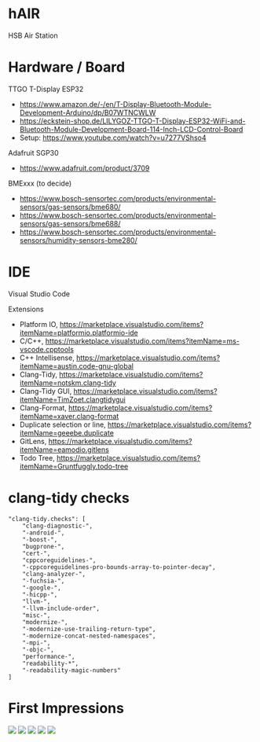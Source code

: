 # hAIR
HSB Air Station

# Hardware / Board

TTGO T-Display ESP32

- https://www.amazon.de/-/en/T-Display-Bluetooth-Module-Development-Arduino/dp/B07WTNCWLW
- https://eckstein-shop.de/LILYGOZ-TTGO-T-Display-ESP32-WiFi-and-Bluetooth-Module-Development-Board-114-Inch-LCD-Control-Board
- Setup: https://www.youtube.com/watch?v=u7277VShso4

Adafruit SGP30

- https://www.adafruit.com/product/3709

BMExxx (to decide)

- https://www.bosch-sensortec.com/products/environmental-sensors/gas-sensors/bme680/
- https://www.bosch-sensortec.com/products/environmental-sensors/gas-sensors/bme688/
- https://www.bosch-sensortec.com/products/environmental-sensors/humidity-sensors-bme280/

# IDE

Visual Studio Code

Extensions

- Platform IO, https://marketplace.visualstudio.com/items?itemName=platformio.platformio-ide
- C/C++, https://marketplace.visualstudio.com/items?itemName=ms-vscode.cpptools
- C++ Intellisense, https://marketplace.visualstudio.com/items?itemName=austin.code-gnu-global
- Clang-Tidy, https://marketplace.visualstudio.com/items?itemName=notskm.clang-tidy
- Clang-Tidy GUI, https://marketplace.visualstudio.com/items?itemName=TimZoet.clangtidygui
- Clang-Format, https://marketplace.visualstudio.com/items?itemName=xaver.clang-format
- Duplicate selection or line, https://marketplace.visualstudio.com/items?itemName=geeebe.duplicate
- GitLens, https://marketplace.visualstudio.com/items?itemName=eamodio.gitlens
- Todo Tree, https://marketplace.visualstudio.com/items?itemName=Gruntfuggly.todo-tree

# clang-tidy checks
    "clang-tidy.checks": [
        "clang-diagnostic-",
        "-android-",
        "-boost-",
        "bugprone-",
        "cert-",
        "cppcoreguidelines-",
        "-cppcoreguidelines-pro-bounds-array-to-pointer-decay",
        "clang-analyzer-",
        "-fuchsia-",
        "-google-",
        "-hicpp-",
        "llvm-",
        "-llvm-include-order",
        "misc-",
        "modernize-",
        "-modernize-use-trailing-return-type",
        "-modernize-concat-nested-namespaces",
        "-mpi-",
        "-objc-",
        "performance-",
        "readability-*",
        "-readability-magic-numbers"
    ]

# First Impressions

![](doc/FirstImpressions/setup.png)
![](doc/FirstImpressions/display_POST.png)
![](doc/FirstImpressions/display_sensor.png)
![](doc/FirstImpressions/webpage_dashboard.png)
![](doc/FirstImpressions/webpage_admin.png)
